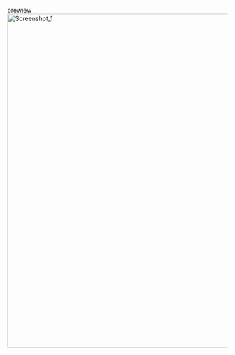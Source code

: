 prewiew
<img width="1917" height="763" alt="Screenshot_1" src="https://github.com/user-attachments/assets/f1bfa47c-33e1-4580-902a-7e9b1d9fb3ae" />
